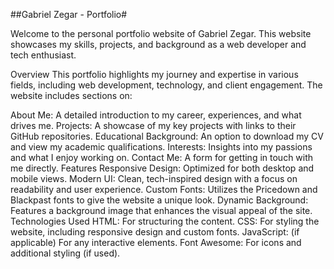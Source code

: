 ##Gabriel Zegar - Portfolio#

Welcome to the personal portfolio website of Gabriel Zegar. This website showcases my skills, projects, and background as a web developer and tech enthusiast.

Overview
This portfolio highlights my journey and expertise in various fields, including web development, technology, and client engagement. The website includes sections on:

About Me: A detailed introduction to my career, experiences, and what drives me.
Projects: A showcase of my key projects with links to their GitHub repositories.
Educational Background: An option to download my CV and view my academic qualifications.
Interests: Insights into my passions and what I enjoy working on.
Contact Me: A form for getting in touch with me directly.
Features
Responsive Design: Optimized for both desktop and mobile views.
Modern UI: Clean, tech-inspired design with a focus on readability and user experience.
Custom Fonts: Utilizes the Pricedown and Blackpast fonts to give the website a unique look.
Dynamic Background: Features a background image that enhances the visual appeal of the site.
Technologies Used
HTML: For structuring the content.
CSS: For styling the website, including responsive design and custom fonts.
JavaScript: (if applicable) For any interactive elements.
Font Awesome: For icons and additional styling (if used).
